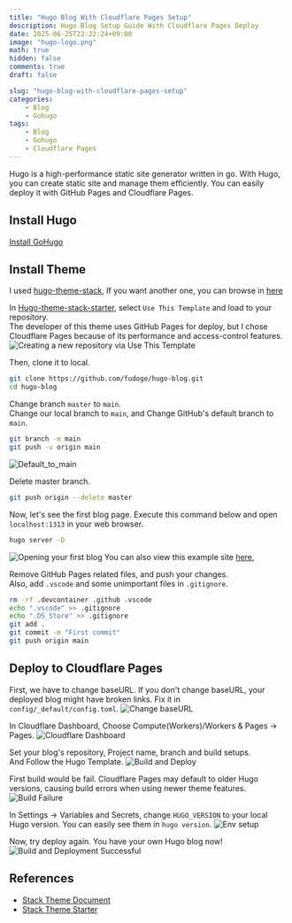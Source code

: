 ```yaml
---
title: "Hugo Blog With Cloudflare Pages Setup"
description: Hugo Blog Setup Guide With Cloudflare Pages Deploy
date: 2025-06-25T22:22:24+09:00
image: "hugo-logo.png"
math: true
hidden: false
comments: true
draft: false

slug: "hugo-blog-with-cloudflare-pages-setup"
categories:
    - Blog
    - Gohugo
tags:
    - Blog
    - Gohugo
    - Cloudflare Pages
---
```

Hugo is a high-performance static site generator written in go.
With Hugo, you can create static site and manage them efficiently.
You can easily deploy it with GitHub Pages and Cloudflare Pages.

## Install Hugo
[Install GoHugo](https://gohugo.io/getting-started/installing)


## Install Theme
I used [hugo-theme-stack](https://stack.jimmycai.com/),
If you want another one, you can browse in [here](themes.gohugo.io)

In [Hugo-theme-stack-starter](https://github.com/CaiJimmy/hugo-theme-stack-starter/), select `Use This Template` and load to your repository.  
The developer of this theme uses GitHub Pages for deploy, but I chose Cloudflare Pages because of its performance and access-control features.  
![Creating a new repository via Use This Template](hugo_create_new_repo.png)

Then, clone it to local.  
```bash
git clone https://github.com/fudoge/hugo-blog.git
cd hugo-blog
```

Change branch `master` to `main`.  
Change our local branch to `main`, and Change GitHub's default branch to `main`.
```bash
git branch -m main
git push -u origin main
```

![Default_to_main](default_to_main.png)

Delete master branch.
```bash
git push origin --delete master
```

Now, let's see the first blog page.
Execute this command below and open `localhost:1313` in your web browser.  
```bash
hugo server -D
```

![Opening your first blog](first_page_open.png)
You can also view this example site [here](https://demo.stack.jimmycai.com),

Remove GitHub Pages related files, and push your changes.  
Also, add `.vscode` and some unimportant files in `.gitignore`.
```bash
rm -rf .devcontainer .github .vscode
echo ".vscode" >> .gitignore
echo ".DS_Store" >> .gitignore
git add .
git commit -m "First commit"
git push origin main
```


## Deploy to Cloudflare Pages

First, we have to change baseURL.
If you don't change baseURL, your deployed blog might have broken links.
Fix it in `config/_default/config.toml`.
![Change baseURL](change_baseurl.png)

In Cloudflare Dashboard, Choose Compute(Workers)/Workers & Pages -> Pages.
![Cloudflare Dashboard](cloudflare_pages_get_started.png)

Set your blog's repository, Project name, branch and build setups.  
And Follow the Hugo Template.
![Build and Deploy](cloudflare_pages_setup_build.png)

First build would be fail.
Cloudflare Pages may default to older Hugo versions, causing build errors when using newer theme features.
![Build Failure](cloudflare_pages_build_fail.png)

In Settings -> Variables and Secrets, change `HUGO_VERSION` to your local Hugo version.
You can easily see them in `hugo version`.
![Env setup](cloudflare_pages_env.png)

Now, try deploy again.
You have your own Hugo blog now!
![Build and Deployment Successful](cloudflare_pages_deployed.png)


## References
- [Stack Theme Document](https://stack.jimmycai.com/)
- [Stack Theme Starter](https://github.com/CaiJimmy/hugo-theme-stack-starter)
